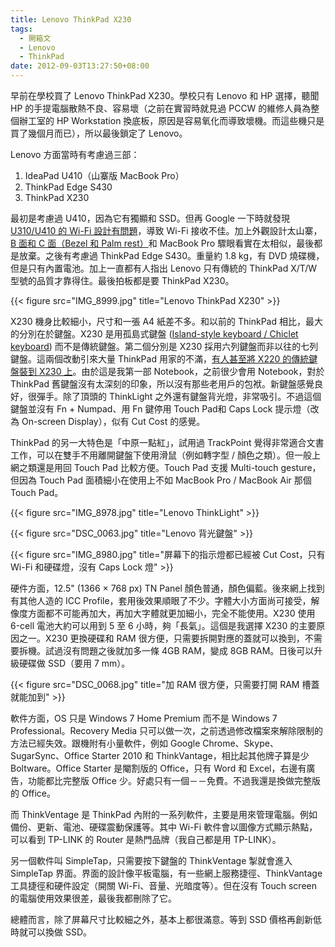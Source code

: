 ```yaml
---
title: Lenovo ThinkPad X230
tags:
  - 開箱文
  - Lenovo
  - ThinkPad
date: 2012-09-03T13:27:50+08:00
---
```


早前在學校買了 Lenovo ThinkPad X230。學校只有 Lenovo 和 HP 選擇，聽聞 HP 的手提電腦散熱不良、容易壞（之前在實習時就見過 PCCW 的維修人員為整個辦工室的 HP Workstation 換底板，原因是容易氧化而導致壞機。而這些機只是買了幾個月而已），所以最後鎖定了 Lenovo。

<!--more-->

Lenovo 方面當時有考慮過三部：

1. IdeaPad U410（山寨版 MacBook Pro）
2. ThinkPad Edge S430
3. ThinkPad X230

最初是考慮過 U410，因為它有獨顯和 SSD。但再 Google 一下時就發現 [U310/U410 的 Wi-Fi 設計有問題](http://forums.lenovo.com/t5/IdeaPad-Y-U-V-and-Z-series/My-new-u310-gives-really-low-speeds-on-wifi/m-p/823985#M60920)，導致 Wi-Fi 接收不佳。加上外觀設計太山寨，[B 面和 C 面（Bezel 和 Palm rest）](http://ask.zol.com.cn/q/11070.html)和 MacBook Pro 驟眼看實在太相似，最後都是放棄。之後有考慮過 ThinkPad Edge S430。重量約 1.8 kg，有 DVD 燒碟機，但是只有內置電池。加上一直都有人指出 Lenovo 只有傳統的 ThinkPad X/T/W 型號的品質才靠得住。最後拍板都是要 ThinkPad X230。

{{< figure src="IMG_8999.jpg" title="Lenovo ThinkPad X230" >}}

X230 機身比較細小，尺寸和一張 A4 紙差不多。和以前的 ThinkPad 相比，最大的分別在於鍵盤。X230 是用孤島式鍵盤 ([Island-style keyboard / Chiclet keyboard](http://en.wikipedia.org/wiki/Chiclet_keyboard)) 而不是傳統鍵盤。第二個分別是 X230 採用六列鍵盤而非以往的七列鍵盤。這兩個改動引來大量 ThinkPad 用家的不滿，[有人甚至將 X220 的傳統鍵盤裝到 X230 上](http://www.tpuser.idv.tw/wp/?p=1815)。由於這是我第一部 Notebook，之前很少會用 Notebook，對於 ThinkPad 舊鍵盤沒有太深刻的印象，所以沒有那些老用戶的包袱。新鍵盤感覺良好，很彈手。除了頂頭的 ThinkLight 之外還有鍵盤背光燈，非常吸引。不過這個鍵盤並沒有 Fn + Numpad、用 Fn 鍵停用 Touch Pad和 Caps Lock 提示燈（改為 On-screen Display），似有 Cut Cost 的感覺。

ThinkPad 的另一大特色是「中原一點紅」，試用過 TrackPoint 覺得非常適合文書工作，可以在雙手不用離開鍵盤下使用滑鼠（例如轉字型 / 顏色之類）。但一般上網之類還是用回 Touch Pad 比較方便。Touch Pad 支援 Multi-touch gesture，但因為 Touch Pad 面積細小在使用上不如 MacBook Pro / MacBook Air 那個 Touch Pad。

{{< figure src="IMG_8978.jpg" title="Lenovo ThinkLight" >}}

{{< figure src="DSC_0063.jpg" title="Lenovo 背光鍵盤" >}}

{{< figure src="IMG_8980.jpg" title="屏幕下的指示燈都已經被 Cut Cost，只有 Wi-Fi 和硬碟燈，沒有 Caps Lock 燈" >}}

硬件方面，12.5" (1366 × 768 px) TN Panel 顏色普通，顏色偏藍。後來網上找到有其他人造的 ICC Profile，套用後效果順眼了不少。字體大小方面尚可接受，解像度方面都不可能再加大，再加大字體就更加細小，完全不能使用。X230 使用 6-cell 電池大約可以用到 5 至 6 小時，夠「長氣」。這個是我選擇 X230 的主要原因之一。X230 更換硬碟和 RAM 很方便，只需要拆開對應的蓋就可以換到，不需要拆機。試過沒有問題之後就加多一條 4GB RAM，變成 8GB RAM。日後可以升級硬碟做 SSD（要用 7 mm）。

{{< figure src="DSC_0068.jpg" title="加 RAM 很方便，只需要打開 RAM 槽蓋就能加到" >}}

軟件方面，OS 只是 Windows 7 Home Premium 而不是 Windows 7 Professional。Recovery Media 只可以做一次，之前透過修改檔案來解除限制的方法已經失效。跟機附有小量軟件，例如 Google Chrome、Skype、SugarSync、Office Starter 2010 和 ThinkVantage，相比起其他牌子算是少 Boltware。Office Starter 是閹割版的 Office，只有 Word 和 Excel，右邊有廣告，功能都比完整版 Office 少。好處只有一個－－免費。不過我還是換做完整版的 Office。

而 ThinkVentage 是 ThinkPad 內附的一系列軟件，主要是用來管理電腦。例如備份、更新、電池、硬碟震動保護等。其中 Wi-Fi 軟件會以圖像方式顯示熱點，可以看到 TP-LINK 的 Router 是熱門品牌（我自己都是用 TP-LINK）。

另一個軟件叫 SimpleTap，只需要按下鍵盤的 ThinkVentage 掣就會進入 SimpleTap 界面。界面的設計像平板電腦，有一些網上服務捷徑、ThinkVantage 工具捷徑和硬件設定（開關 Wi-Fi、音量、光暗度等）。但在沒有 Touch screen 的電腦使用效果很差，最後我都刪除了它。

總體而言，除了屏幕尺寸比較細之外，基本上都很滿意。等到 SSD 價格再創新低時就可以換做 SSD。
